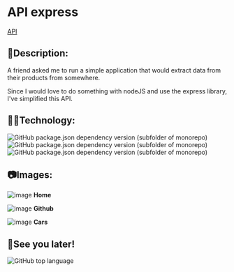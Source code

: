 # API express

[API](https://api-dutra.herokuapp.com/)

## 📰Description:

A friend asked me to run a simple application that would extract data from their products from somewhere.

Since I would love to do something with nodeJS and use the express library, I've simplified this API.

## 👨‍💻Technology:

![GitHub package.json dependency version (subfolder of monorepo)](https://img.shields.io/github/package-json/dependency-version/DutraGames/api-express/cors)
![GitHub package.json dependency version (subfolder of monorepo)](https://img.shields.io/github/package-json/dependency-version/DutraGames/api-express/express)
![GitHub package.json dependency version (subfolder of monorepo)](https://img.shields.io/github/package-json/dependency-version/DutraGames/api-express/node-fetch)

## 📷Images:

![image](https://user-images.githubusercontent.com/69097449/131545871-fc88aaa1-eab1-4016-901d-b2bc8083b57e.png)
**Home**

![image](https://user-images.githubusercontent.com/69097449/131546039-88f7b6fe-b49f-411c-8afe-30b1338f8ecc.png)
**Github**

![image](https://user-images.githubusercontent.com/69097449/131546206-944b2fd0-82c8-4546-aaf0-5a5d45b476b5.png)
**Cars**


## 👋See you later!
![GitHub top language](https://img.shields.io/github/languages/top/DutraGames/api-express)